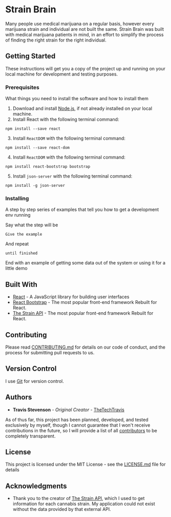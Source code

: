 # Strain Brain

Many people use medical marijuana on a regular basis, however every marijuana strain and individual are not built the same. Strain Brain was built with medical marijuana patients in mind, in an effort to simplify the process of finding the right strain for the right individual.

## Getting Started

These instructions will get you a copy of the project up and running on your local machine for development and testing purposes.

### Prerequisites

What things you need to install the software and how to install them
1. Download and install [Node.js](https://nodejs.org/en/), if not already installed on your local machine.
2. Install React with the following terminal command:
```
npm install --save react
```

3. Install ```ReactDOM``` with the following terminal command:
```
npm install --save react-dom
```

4. Install ```ReactDOM``` with the following terminal command:
```
npm install react-bootstrap bootstrap
```

5. Install ```json-server``` with the following terminal command:
```
npm install -g json-server
```

### Installing

A step by step series of examples that tell you how to get a development env running

Say what the step will be

```
Give the example
```

And repeat

```
until finished
```

End with an example of getting some data out of the system or using it for a little demo

## Built With

* [React](https://reactjs.org/) - A JavaScript library for building user interfaces
* [React Bootstrap](https://react-bootstrap.github.io/) - The most popular front-end framework Rebuilt for React.
* [The Strain API](http://strains.evanbusse.com//) - The most popular front-end framework Rebuilt for React.

## Contributing

Please read [CONTRIBUTING.md](https://github.com/TheTechTravis/strain-brain/blob/main/CONTRIBUTING.md) for details on our code of conduct, and the process for submitting pull requests to us.

## Version Control

I use [Git](https://git-scm.com/) for version control.

## Authors

* **Travis Stevenson** - *Original Creator* - [TheTechTravis](https://github.com/thetechtravis)

As of thus far, this project has been planned, developed, and tested exclusively by myself, though I cannot guarantee that I won't receive contributions in the future, so I will provide a list of all [contributors](https://github.com/TheTechTravis/strain-brain/graphs/contributors) to be completely transparent.

## License

This project is licensed under the MIT License - see the [LICENSE.md](https://github.com/TheTechTravis/strain-brain/blob/main/LICENSE.md) file for details

## Acknowledgments

* Thank you to the creator of [The Strain API](http://strains.evanbusse.com//), which I used to get information for each cannabis strain. My application could not exist without the data provided by that external API.
